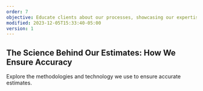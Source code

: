 ```yaml
---
order: 7
objective: Educate clients about our processes, showcasing our expertise and positioning ourselves as industry leaders.
modified: 2023-12-05T15:33:40-05:00
version: 1
---
```

## The Science Behind Our Estimates: How We Ensure Accuracy

Explore the methodologies and technology we use to ensure accurate estimates.